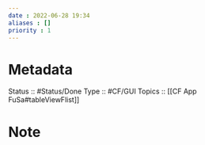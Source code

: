 ```yaml
---
date : 2022-06-28 19:34
aliases : []
priority : 1
---
```

# Metadata
Status :: #Status/Done 
Type :: #CF/GUI 
Topics ::  [[CF App FuSa#tableViewFlist]]
# Note
